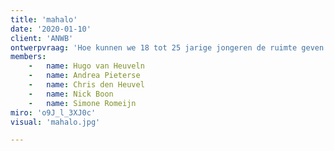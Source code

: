 ```yaml
---
title: 'mahalo'
date: '2020-01-10'
client: 'ANWB'
ontwerpvraag: 'Hoe kunnen we 18 tot 25 jarige jongeren de ruimte geven om auto''s te kunnen huren om zich makkelijk te verplaatsen binnen nederland'
members:
    -   name: Hugo van Heuveln
    -   name: Andrea Pieterse
    -   name: Chris den Heuvel
    -   name: Nick Boon
    -   name: Simone Romeijn
miro: 'o9J_l_3XJ0c'
visual: 'mahalo.jpg'

---
```







